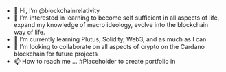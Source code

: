 - 👋 Hi, I’m @blockchainrelativity
- 👀 I’m interested in learning to become self sufficient in all aspects of life, expand my knowledge of macro ideology, evolve into the blockchain way of life.
- 🌱 I’m currently learning Plutus, Solidity, Web3, and as much as I can
- 💞️ I’m looking to collaborate on all aspects of crypto on the Cardano blockchain for future projects
- 📫 How to reach me ... #Placeholder to create portfolio in 

